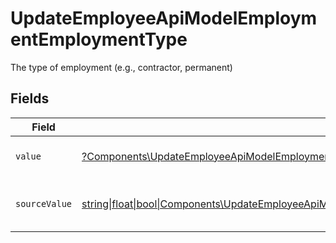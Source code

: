 # UpdateEmployeeApiModelEmploymentEmploymentType

The type of employment (e.g., contractor, permanent)


## Fields

| Field                                                                                                                                                                                      | Type                                                                                                                                                                                       | Required                                                                                                                                                                                   | Description                                                                                                                                                                                | Example                                                                                                                                                                                    |
| ------------------------------------------------------------------------------------------------------------------------------------------------------------------------------------------ | ------------------------------------------------------------------------------------------------------------------------------------------------------------------------------------------ | ------------------------------------------------------------------------------------------------------------------------------------------------------------------------------------------ | ------------------------------------------------------------------------------------------------------------------------------------------------------------------------------------------ | ------------------------------------------------------------------------------------------------------------------------------------------------------------------------------------------ |
| `value`                                                                                                                                                                                    | [?Components\UpdateEmployeeApiModelEmploymentEmploymentTypeValue](../../Models/Components/UpdateEmployeeApiModelEmploymentEmploymentTypeValue.md)                                          | :heavy_minus_sign:                                                                                                                                                                         | The type of the employment.                                                                                                                                                                | permanent                                                                                                                                                                                  |
| `sourceValue`                                                                                                                                                                              | [string\|float\|bool\|Components\UpdateEmployeeApiModelSourceValueEmploymentEmploymentType4\|array\|null](../../Models/Components/UpdateEmployeeApiModelEmploymentEmploymentTypeSourceValue.md) | :heavy_minus_sign:                                                                                                                                                                         | The source value of the employment type.                                                                                                                                                   | Permanent                                                                                                                                                                                  |
